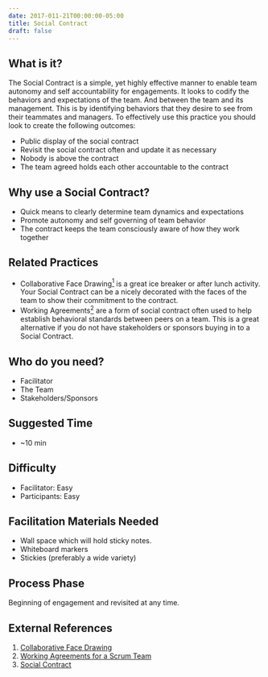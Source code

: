 ```yaml
---
date: 2017-011-21T00:00:00-05:00
title: Social Contract
draft: false
---
```


## What is it?

The Social Contract is a simple, yet highly effective manner to enable team autonomy and self accountability for engagements. It looks to codify the behaviors and expectations of the team. And between the team and its management. This is by identifying behaviors that they desire to see from their teammates and managers. To effectively use this practice you should look to create the following outcomes:

- Public display of the social contract
- Revisit the social contract often and update it as necessary
- Nobody is above the contract
- The team agreed holds each other accountable to the contract

## Why use a Social Contract?

- Quick means to clearly determine team dynamics and expectations
- Promote autonomy and self governing of team behavior
- The contract keeps the team consciously aware of how they work together

## Related Practices

- Collaborative Face Drawing[<sup>1</sup>](#footnote-1) is a great ice breaker or after lunch activity. Your Social Contract can be a nicely decorated with the faces of the team to show their commitment to the contract.
- Working Agreements[<sup>2</sup>](#footnote-2) are a form of social contract often used to help establish behavioral standards between peers on a team. This is a great alternative if you do not have stakeholders or sponsors buying in to a Social Contract.

## Who do you need?

- Facilitator
- The Team
- Stakeholders/Sponsors

## Suggested Time

- ~10 min


## Difficulty
- Facilitator: Easy
- Participants: Easy


## Facilitation Materials Needed

- Wall space which will hold sticky notes.
- Whiteboard markers
- Stickies (preferably a wide variety)


## Process Phase
Beginning of engagement and revisited at any time.

## External References

1. <a name="footnote-1"></a>[Collaborative Face Drawing](http://www.funretrospectives.com/collaborative-face-drawing/)
2. <a name="footnote-2"></a>[Working Agreements for a Scrum Team](https://www.scrumalliance.org/community/articles/2014/january/work-agreements-scrum-team)
3. <a name="footnote-3"></a>[Social Contract](https://theagileexecutive.com/tag/social-contract/)
